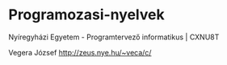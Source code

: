 # Programozasi-nyelvek
Nyíregyházi Egyetem - Programtervező informatikus | CXNU8T

Vegera József http://zeus.nye.hu/~veca/c/
